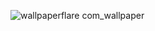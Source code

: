![wallpaperflare com_wallpaper](https://user-images.githubusercontent.com/93894939/204131840-628e415f-f870-4aeb-a90e-03fb72031662.jpg)
